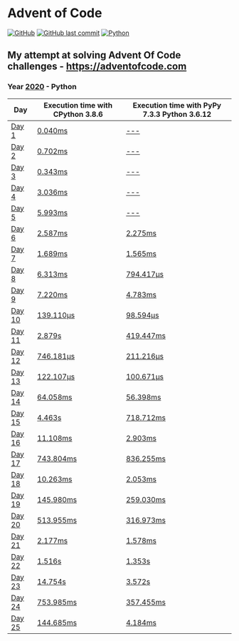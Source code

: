 # Advent of Code

[![GitHub](https://img.shields.io/github/license/Noettore/AdventOfCode)](./LICENSE)
[![GitHub last commit](https://img.shields.io/github/last-commit/Noettore/AdventOfCode)](https://github.com/Noettore/AdventOfCode/commit/master)
[![Python](https://github.com/Noettore/AdventOfCode/workflows/Python/badge.svg)](https://github.com/Noettore/AdventOfCode/actions?query=workflow%3APython)

## My attempt at solving Advent Of Code challenges - https://adventofcode.com

### Year [2020](https://adventofcode.com/2020/) - Python

| Day                                            | Execution time with CPython 3.8.6              | Execution time with PyPy 7.3.3 Python 3.6.12   |
| ---------------------------------------------- | ---------------------------------------------- | ---------------------------------------------- |
| [Day 1](https://adventofcode.com/2020/day/1)   | [0.040ms](./2020-python/solutions/day_01.py)   | [---](./2020-python/solutions/day_01.py)       |
| [Day 2](https://adventofcode.com/2020/day/2)   | [0.702ms](./2020-python/solutions/day_02.py)   | [---](./2020-python/solutions/day_02.py)       |
| [Day 3](https://adventofcode.com/2020/day/3)   | [0.343ms](./2020-python/solutions/day_03.py)   | [---](./2020-python/solutions/day_03.py)       |
| [Day 4](https://adventofcode.com/2020/day/4)   | [3.036ms](./2020-python/solutions/day_04.py)   | [---](./2020-python/solutions/day_04.py)       |
| [Day 5](https://adventofcode.com/2020/day/5)   | [5.993ms](./2020-python/solutions/day_05.py)   | [---](./2020-python/solutions/day_05.py)       |
| [Day 6](https://adventofcode.com/2020/day/6)   | [2.587ms](./2020-python/solutions/day_06.py)   | [2.275ms](./2020-python/solutions/day_06.py)   |
| [Day 7](https://adventofcode.com/2020/day/7)   | [1.689ms](./2020-python/solutions/day_07.py)   | [1.565ms](./2020-python/solutions/day_07.py)   |
| [Day 8](https://adventofcode.com/2020/day/8)   | [6.313ms](./2020-python/solutions/day_08.py)   | [794.417µs](./2020-python/solutions/day_08.py) |
| [Day 9](https://adventofcode.com/2020/day/9)   | [7.220ms](./2020-python/solutions/day_09.py)   | [4.783ms](./2020-python/solutions/day_09.py)   |
| [Day 10](https://adventofcode.com/2020/day/10) | [139.110µs](./2020-python/solutions/day_10.py) | [98.594µs](./2020-python/solutions/day_10.py)  |
| [Day 11](https://adventofcode.com/2020/day/11) | [2.879s](./2020-python/solutions/day_11.py)    | [419.447ms](./2020-python/solutions/day_11.py) |
| [Day 12](https://adventofcode.com/2020/day/12) | [746.181µs](./2020-python/solutions/day_12.py) | [211.216µs](./2020-python/solutions/day_12.py) |
| [Day 13](https://adventofcode.com/2020/day/13) | [122.107µs](./2020-python/solutions/day_13.py) | [100.671µs](./2020-python/solutions/day_13.py) |
| [Day 14](https://adventofcode.com/2020/day/14) | [64.058ms](./2020-python/solutions/day_14.py)  | [56.398ms](./2020-python/solutions/day_14.py)  |
| [Day 15](https://adventofcode.com/2020/day/15) | [4.463s](./2020-python/solutions/day_15.py)    | [718.712ms](./2020-python/solutions/day_15.py) |
| [Day 16](https://adventofcode.com/2020/day/16) | [11.108ms](./2020-python/solutions/day_16.py)  | [2.903ms](./2020-python/solutions/day_16.py)   |
| [Day 17](https://adventofcode.com/2020/day/17) | [743.804ms](./2020-python/solutions/day_17.py) | [836.255ms](./2020-python/solutions/day_17.py) |
| [Day 18](https://adventofcode.com/2020/day/18) | [10.263ms](./2020-python/solutions/day_18.py)  | [2.053ms](./2020-python/solutions/day_18.py)   |
| [Day 19](https://adventofcode.com/2020/day/19) | [145.980ms](./2020-python/solutions/day_19.py) | [259.030ms](./2020-python/solutions/day_19.py) |
| [Day 20](https://adventofcode.com/2020/day/19) | [513.955ms](./2020-python/solutions/day_20.py) | [316.973ms](./2020-python/solutions/day_20.py) |
| [Day 21](https://adventofcode.com/2020/day/21) | [2.177ms](./2020-python/solutions/day_21.py)   | [1.578ms](./2020-python/solutions/day_21.py)   |
| [Day 22](https://adventofcode.com/2020/day/22) | [1.516s](./2020-python/solutions/day_22.py)    | [1.353s](./2020-python/solutions/day_22.py)    |
| [Day 23](https://adventofcode.com/2020/day/23) | [14.754s](./2020-python/solutions/day_23.py)   | [3.572s](./2020-python/solutions/day_23.py)    |
| [Day 24](https://adventofcode.com/2020/day/24) | [753.985ms](./2020-python/solutions/day_24.py) | [357.455ms](./2020-python/solutions/day_24.py) |
| [Day 25](https://adventofcode.com/2020/day/25) | [144.685ms](./2020-python/solutions/day_25.py) | [4.184ms](./2020-python/solutions/day_25.py)   |

